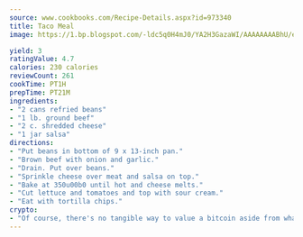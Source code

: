 ```yaml
---
source: www.cookbooks.com/Recipe-Details.aspx?id=973340
title: Taco Meal
image: https://1.bp.blogspot.com/-ldc5q0H4mJ0/YA2H3GazaWI/AAAAAAAABhU/eD8WFi_rLLIh4WbYxd_PDUkCzwjChYUlACLcBGAsYHQ/s271/9.png

yield: 3
ratingValue: 4.7
calories: 230 calories
reviewCount: 261
cookTime: PT1H
prepTime: PT21M
ingredients:
- "2 cans refried beans"
- "1 lb. ground beef"
- "2 c. shredded cheese"
- "1 jar salsa"
directions:
- "Put beans in bottom of 9 x 13-inch pan."
- "Brown beef with onion and garlic."
- "Drain. Put over beans."
- "Sprinkle cheese over meat and salsa on top."
- "Bake at 350u00b0 until hot and cheese melts."
- "Cut lettuce and tomatoes and top with sour cream."
- "Eat with tortilla chips."
crypto:
- "Of course, there's no tangible way to value a bitcoin aside from what someone else believes it is worth."
---
```

